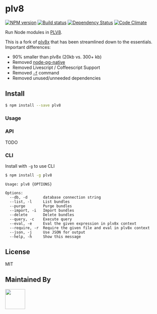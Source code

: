 # plv8

[![NPM version][npm-image]][npm-url]
[![Build status][ci-image]][ci-url]
[![Dependency Status][daviddm-image]][daviddm-url]
[![Code Climate][codeclimate-image]][codeclimate-url]

Run Node modules in [PLV8](https://github.com/plv8/plv8).

This is a fork of [plv8x](https://github.com/clkao/plv8x) that has been streamlined down to the essentials. Important differences:

- 90% smaller than plv8x (20kb vs. 300+ kb)
- Removed [node-pg-native](https://github.com/brianc/node-pg-native)
- Removed Livescript / Coffeescript Support
- Removed [`-f`](https://github.com/clkao/plv8x#calling-conventions-for-user-functions) command
- Removed unused/unneeded dependencies

## Install

```sh
$ npm install --save plv8
```

### Usage

### API

TODO


### CLI

Install with `-g` to use CLI

```sh
$ npm install -g plv8
```

```
Usage: plv8 {OPTIONS}

Options:
  --db, -d       database connection string
  --list, -l     List bundles
  --purge        Purge bundles
  --import, -i   Import bundles
  --delete       Delete bundles
  --query, -c    Execute query
  --eval, -e     Eval the given expression in plv8x context
  --require, -r  Require the given file and eval in plv8x context
  --json, -j     Use JSON for output
  --help, -h     Show this message
```

## License
MIT

## Maintained By
[<img src='http://i.imgur.com/Y03Jgmf.png' height='64px'>](http://langa.io)

[npm-image]: https://img.shields.io/npm/v/plv8.svg?style=flat
[npm-url]: https://npmjs.org/package/plv8
[ci-image]: https://img.shields.io/travis/langateam/plv8/master.svg?style=flat
[ci-url]: https://travis-ci.org/langateam/plv8
[daviddm-image]: http://img.shields.io/david/langateam/plv8.svg?style=flat
[daviddm-url]: https://david-dm.org/langateam/plv8
[codeclimate-image]: https://img.shields.io/codeclimate/github/langateam/plv8.svg?style=flat
[codeclimate-url]: https://codeclimate.com/github/langateam/plv8
